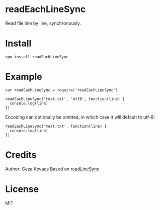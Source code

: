 # readEachLineSync

Read file line by line, synchronously.

# Install

    npm install readEachLineSync

# Example

    var readEachLineSync = require('readEachLineSync')
    
    readEachLineSync('test.txt', 'utf8', function(line) {
      console.log(line)
    })

Encoding can optionally be omitted, in which case it will default to utf-8:

    readEachLineSync('test.txt', function(line) {
      console.log(line)
    })

# Credits

Author: [Geza Kovacs](http://github.com/gkovacs)
Based on [readLineSync](https://gist.github.com/Basemm/9700229)

# License

MIT
